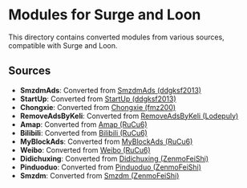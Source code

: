 # Modules for Surge and Loon

This directory contains converted modules from various sources, compatible with Surge and Loon.

## Sources

- **SmzdmAds**: Converted from [SmzdmAds (ddgksf2013)](https://github.com/ddgksf2013/Rewrite/raw/master/AdBlock/SmzdmAds.conf)
- **StartUp**: Converted from [StartUp (ddgksf2013)](https://github.com/ddgksf2013/Rewrite/master/AdBlock/StartUp.conf)
- **Chongxie**: Converted from [Chongxie (fmz200)](https://github.com/fmz200/wool_scripts/raw/main/QuantumultX/rewrite/chongxie.txt)
- **RemoveAdsByKeli**: Converted from [RemoveAdsByKeli (Lodepuly)](https://gitlab.com/lodepuly/vpn_tool/-/raw/master/Tool/Loon/Plugin/Remove_ads_by_keli.plugin)
- **Amap**: Converted from [Amap (RuCu6)](https://github.com/RuCu6/QuanX/raw/main/Rewrites/Cube/amap.snippet)
- **Bilibili**: Converted from [Bilibili (RuCu6)](https://github.com/RuCu6/QuanX/raw/main/Rewrites/Cube/bilibili.snippet)
- **MyBlockAds**: Converted from [MyBlockAds (RuCu6)](https://github.com/RuCu6/QuanX/raw/main/Rewrites/MyBlockAds.conf)
- **Weibo**: Converted from [Weibo (RuCu6)](https://github.com/RuCu6/QuanX/raw/main/Rewrites/Cube/weibo.snippet)
- **Didichuxing**: Converted from [Didichuxing (ZenmoFeiShi)](https://github.com/ZenmoFeiShi/Qx/raw/main/Didichuxing.snippet)
- **Pinduoduo**: Converted from [Pinduoduo (ZenmoFeiShi)](https://github.com/ZenmoFeiShi/Qx/raw/main/Pinduoduo.snippet)
- **Smzdm**: Converted from [Smzdm (ZenmoFeiShi)](https://github.com/ZenmoFeiShi/Qx/raw/main/Smzdm.snippet)
